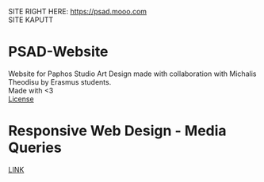 

SITE RIGHT HERE: https://psad.mooo.com  
SITE KAPUTT


# PSAD-Website

Website for Paphos Studio Art Design made with collaboration with Michalis Theodisu by Erasmus students.  
Made with <3  
[License](https://github.com/it-team2137/PSAD-Website/blob/main/LICENSE.md)


# Responsive Web Design - Media Queries  
[LINK](https://www.w3schools.com/css/css_rwd_mediaqueries.asp)
